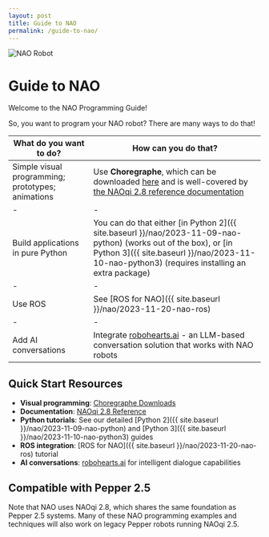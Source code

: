 ```yaml
---
layout: post
title: Guide to NAO
permalink: /guide-to-nao/
---
```


<div class="guide-header">
    <img src="{{ site.baseurl }}/assets/nao_logo.svg" alt="NAO Robot" class="robot-logo">
    <h1>Guide to NAO</h1>
</div>

Welcome to the NAO Programming Guide!

So, you want to program your NAO robot? There are many ways to do that!

| What do you want to do?    | How can you do that? |
|-|-|
| Simple visual programming; prototypes; animations    | Use **Choregraphe**, which can be downloaded [here](https://www.aldebaran.com/en/support/nao-6/downloads-softwares) and is well-covered by [the NAOqi 2.8 reference documentation](http://doc.aldebaran.com/2-8/index.html) |
|-|-|
| Build applications in pure Python    | You can do that either [in Python 2]({{ site.baseurl }}/nao/2023-11-09-nao-python) (works out of the box), or [in Python 3]({{ site.baseurl }}/nao/2023-11-10-nao-python3) (requires installing an extra package)|
|-|-|
| Use ROS | See  [ROS for NAO]({{ site.baseurl }}/nao/2023-11-20-nao-ros)|
|-|-|
| Add AI conversations | Integrate [robohearts.ai](https://robohearts.ai) - an LLM-based conversation solution that works with NAO robots |

## Quick Start Resources

- **Visual programming**: [Choregraphe Downloads](https://www.aldebaran.com/en/support/nao-6/downloads-softwares)
- **Documentation**: [NAOqi 2.8 Reference](http://doc.aldebaran.com/2-8/index.html)
- **Python tutorials**: See our detailed [Python 2]({{ site.baseurl }}/nao/2023-11-09-nao-python) and [Python 3]({{ site.baseurl }}/nao/2023-11-10-nao-python3) guides
- **ROS integration**: [ROS for NAO]({{ site.baseurl }}/nao/2023-11-20-nao-ros) tutorial
- **AI conversations**: [robohearts.ai](https://robohearts.ai) for intelligent dialogue capabilities

## Compatible with Pepper 2.5

Note that NAO uses NAOqi 2.8, which shares the same foundation as Pepper 2.5 systems. Many of these NAO programming examples and techniques will also work on legacy Pepper robots running NAOqi 2.5.
